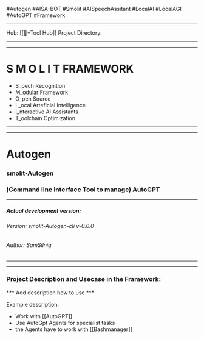 #Autogen #AISA-BOT #Smolit #AISpeechAssitant #LocalAI #LocalAGI #AutoGPT #Framework 
________________________________________________________________________
Hub: [[🎯+Tool Hub]]
Project Directory:
________________________________________________________________________
________________________________________________________________________
# S M O L I T     FRAMEWORK

+ S_pech Recognition
+ M_odular Framework
+ O_pen Source
+ L_ocal Arteficial Intelligence
+ I_nteractive AI Assistants
+ T_oolchain Optimization
________________________________________________________________________
________________________________________________________________________
# Autogen
### smolit-Autogen
### (Command line interface Tool to manage) AutoGPT
________________________________________________________________________
##### Actual development version:

###### Version: smolit-Autogen-cli v-0.0.0
###### Author: SamSilnig
________________________________________________________________________
________________________________________________________________________

### Project Description and Usecase in the Framework:

*** Add description how to use ***

Example description:

+ Work with [[AutoGPT]]
+ Use AutoGpt Agents for specialist tasks
+ the Agents have to work with [[Bashmanager]]